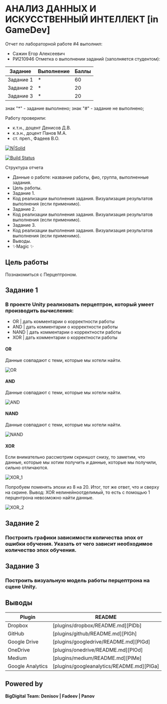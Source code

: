 # АНАЛИЗ ДАННЫХ И ИСКУССТВЕННЫЙ ИНТЕЛЛЕКТ [in GameDev]
Отчет по лабораторной работе #4 выполнил:
- Сажин Егор Алексеевич
- РИ210946
Отметка о выполнении заданий (заполняется студентом):

| Задание | Выполнение | Баллы |
| ------ | ------ | ------ |
| Задание 1 | * | 60 |
| Задание 2 | * | 20 |
| Задание 3 | * | 20 |

знак "*" - задание выполнено; знак "#" - задание не выполнено;

Работу проверили:
- к.т.н., доцент Денисов Д.В.
- к.э.н., доцент Панов М.А.
- ст. преп., Фадеев В.О.

[![N|Solid](https://cldup.com/dTxpPi9lDf.thumb.png)](https://nodesource.com/products/nsolid)

[![Build Status](https://travis-ci.org/joemccann/dillinger.svg?branch=master)](https://travis-ci.org/joemccann/dillinger)

Структура отчета

- Данные о работе: название работы, фио, группа, выполненные задания.
- Цель работы.
- Задание 1.
- Код реализации выполнения задания. Визуализация результатов выполнения (если применимо).
- Задание 2.
- Код реализации выполнения задания. Визуализация результатов выполнения (если применимо).
- Задание 3.
- Код реализации выполнения задания. Визуализация результатов выполнения (если применимо).
- Выводы.
- ✨Magic ✨

## Цель работы
Познакомиться с Перцептроном.

## Задание 1
### В проекте Unity реализовать перцептрон, который умеет производить вычисления:
 - OR | дать комментарии о корректности работы
 - AND | дать комментарии о корректности работы
 - NAND | дать комментарии о корректности работы
 - XOR | дать комментарии о корректности работы


#### OR
 Данные совпадают с теми, которые мы хотели найти.
 
![OR](https://user-images.githubusercontent.com/102538132/202405188-5ca4daea-c774-487c-8902-b7cdbcd6a1fe.png)


#### AND
 Данные совпадают с теми, которые мы хотели найти.
 
![AND](https://user-images.githubusercontent.com/102538132/202405193-e21898f9-5068-4013-b251-f3db4c1887ef.png)


#### NAND
 Данные совпадают с теми, которые мы хотели найти.
 
![NAND](https://user-images.githubusercontent.com/102538132/202407592-5280f6e5-67d5-4e8e-b6a0-306b5377f616.png)


#### XOR
Если внимательно рассмотрим скриншот снизу, то заметим, что данные, которые мы хотим получить и данные, которые мы получили, сильно отличаются. 

![XOR_1](https://user-images.githubusercontent.com/102538132/202407599-28819409-c4c7-450f-8327-677f5347121a.png)

Попробуем поменять эпохи из 8 на 20. Итог, тот же ответ, что и сверху на скрине. Вывод: XOR нелинейноотделимый, то есть с помощью 1 перцентрона невозможно найти данные.

![XOR_2](https://user-images.githubusercontent.com/102538132/202407612-c6343a65-0f1c-443b-91af-d0ee6e5389cf.png)

## Задание 2
### Построить графики зависимости количества эпох от ошибки обучения. Указать от чего зависит необходимое количество эпох обучения.
 



## Задание 3
### Построить визуальную модель работы перцептрона на сцене Unity.



## Выводы



| Plugin | README |
| ------ | ------ |
| Dropbox | [plugins/dropbox/README.md][PlDb] |
| GitHub | [plugins/github/README.md][PlGh] |
| Google Drive | [plugins/googledrive/README.md][PlGd] |
| OneDrive | [plugins/onedrive/README.md][PlOd] |
| Medium | [plugins/medium/README.md][PlMe] |
| Google Analytics | [plugins/googleanalytics/README.md][PlGa] |

## Powered by

**BigDigital Team: Denisov | Fadeev | Panov**
